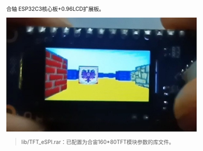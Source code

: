 合轴 ESP32C3核心板+0.96LCD扩展板。

![1](.assest/README/1.jpg)



> lib/TFT_eSPI.rar：已配置为合宙160*80TFT模块参数的库文件。